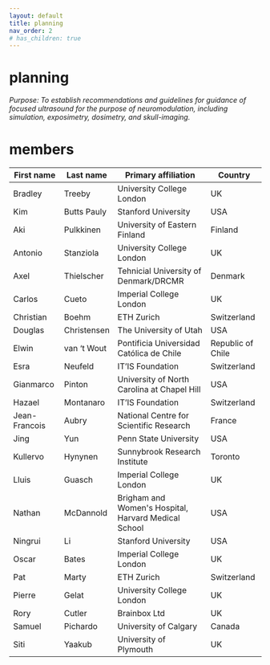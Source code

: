 ```yaml
---
layout: default
title: planning
nav_order: 2
# has_children: true
---
```

# planning
*Purpose: To establish recommendations and guidelines for guidance of focused ultrasound for the purpose of neuromodulation, including simulation, exposimetry, dosimetry, and skull-imaging.*

# members

| First   name  | Last   name   | Primary   affiliation                                  | Country                         |
|---------------|---------------|--------------------------------------------------------|---------------------------------|
| Bradley       | Treeby        | University   College London                            | UK                              |
| Kim           | Butts   Pauly | Stanford   University                                  | USA                             |
| Aki           | Pulkkinen     | University   of Eastern Finland                        | Finland                         |
| Antonio       | Stanziola     | University   College London                            | UK                              |
| Axel          | Thielscher    | Tehnicial   University of Denmark/DRCMR                | Denmark                         |
| Carlos        | Cueto         | Imperial   College London                              | UK                              |
| Christian     | Boehm         | ETH   Zurich                                           | Switzerland                     |
| Douglas       | Christensen   | The   University of Utah                               | USA                             |
| Elwin         | van   ‘t Wout | Pontificia   Universidad Católica de Chile             |         Republic of Chile       |
| Esra          | Neufeld       | IT’IS   Foundation                                     | Switzerland                     |
| Gianmarco     | Pinton        | University   of North Carolina at Chapel Hill          | USA                             |
| Hazael        | Montanaro     | IT’IS   Foundation                                     | Switzerland                     |
| Jean-Francois | Aubry         | National   Centre for Scientific Research              | France                          |
| Jing          | Yun           | Penn   State University                                | USA                             |
| Kullervo      | Hynynen       | Sunnybrook   Research Institute                        | Toronto                         |
| Lluis         | Guasch        | Imperial   College London                              | UK                              |
| Nathan        | McDannold     | Brigham   and Women's Hospital, Harvard Medical School | USA                             |
| Ningrui       | Li            | Stanford   University                                  | USA                             |
| Oscar         | Bates         | Imperial   College London                              | UK                              |
| Pat           | Marty         | ETH   Zurich                                           | Switzerland                     |
| Pierre        | Gelat         | University   College London                            | UK                              |
| Rory          | Cutler        | Brainbox   Ltd                                         | UK                              |
| Samuel        | Pichardo      | University   of Calgary                                | Canada                          |
| Siti          | Yaakub        | University   of Plymouth                               | UK                              |
